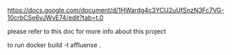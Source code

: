 https://docs.google.com/document/d/1HWardg4c3YCU2uUfSnzN3Fc7VG-10crbCSe6vJWvE74/edit?tab=t.0


please refer to this doc for more info about this project


to run 
docker build -t affluense .